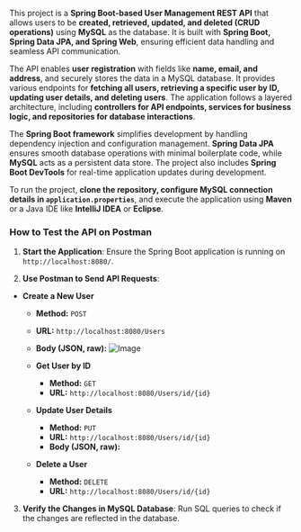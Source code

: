 This project is a **Spring Boot-based User Management REST API** that allows users to be **created, retrieved, updated, and deleted (CRUD operations)** using **MySQL** as the database.
It is built with **Spring Boot, Spring Data JPA, and Spring Web**, ensuring efficient data handling and seamless API communication.  

The API enables **user registration** with fields like **name, email, and address**, and securely stores the data in a MySQL database.
It provides various endpoints for **fetching all users, retrieving a specific user by ID, updating user details, and deleting users**.
The application follows a layered architecture, including **controllers for API endpoints, services for business logic, and repositories for database interactions**.  

The **Spring Boot framework** simplifies development by handling dependency injection and configuration management.
**Spring Data JPA** ensures smooth database operations with minimal boilerplate code, while **MySQL** acts as a persistent data store.
The project also includes **Spring Boot DevTools** for real-time application updates during development.  

To run the project, **clone the repository, configure MySQL connection details in `application.properties`**, and execute the application using **Maven** or a Java IDE like **IntelliJ IDEA** or **Eclipse**.

### **How to Test the API on Postman**  

1. **Start the Application**: Ensure the Spring Boot application is running on `http://localhost:8080/`.  

2. **Use Postman to Send API Requests**:  

 - **Create a New User**  
     - **Method:** `POST`  
     - **URL:** `http://localhost:8080/Users`  
     - **Body (JSON, raw):**
   ![Image](https://github.com/user-attachments/assets/bdd8d09f-7421-438d-8c57-704c97b5d076)

 
   - **Get User by ID**  
     - **Method:** `GET`  
     - **URL:** `http://localhost:8080/Users/id/{id}`     


   - **Update User Details**  
     - **Method:** `PUT`  
     - **URL:** `http://localhost:8080/Users/id/{id}`  
     - **Body (JSON, raw):**  
         

   - **Delete a User**  
     - **Method:** `DELETE`  
     - **URL:** `http://localhost:8080/Users/id/{id}`    

3. **Verify the Changes in MySQL Database**: Run SQL queries to check if the changes are reflected in the database.

